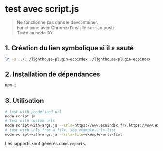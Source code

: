 # test avec script.js

> Ne fonctionne pas dans le devcontainer.  
> Fonctionne avec Chrome d'installé sur son poste.  
> Testé en node 20.

## 1. Création du lien symbolique si il a sauté

```bash
ln -s ../../lighthouse-plugin-ecoindex ./lighthouse-plugin-ecoindex
```

## 2. Installation de dépendances

```bash
npm i
```

## 3. Utilisation

```bash
# test with predefined url
node script.js
# test with custom urls
node script-with-args.js --urls=https://www.ecoindex.fr/,https://www.example.com/
# test with urls from a file, see example-urls-list
node script-with-args.js --urls-file=example-urls-list
```

Les rapports sont générés dans `reports`.
